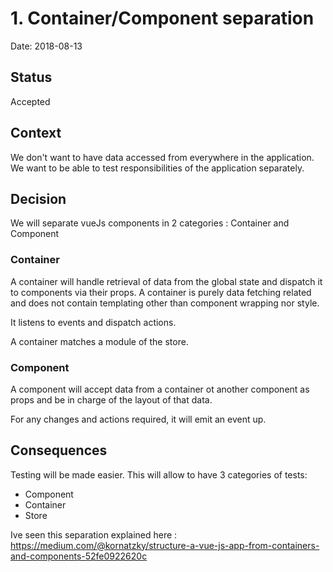 # 1. Container/Component separation

Date: 2018-08-13

## Status

Accepted

## Context

We don't want to have data accessed from everywhere in the application. We want to be able to test responsibilities of the application separately.

## Decision

We will separate vueJs components in 2 categories : Container and Component

### Container

A container will handle retrieval of data from the global state and dispatch it to components via their props. A container is purely data fetching related and does not contain templating other than component wrapping nor style.

It listens to events and dispatch actions.

A container matches a module of the store.

### Component

A component will accept data from a container ot another component as props and be in charge of the layout of that data.

For any changes and actions required, it will emit an event up.


## Consequences

Testing will be made easier. This will allow to have 3 categories of tests:
* Component
* Container
* Store

Ive seen this separation explained here : https://medium.com/@kornatzky/structure-a-vue-js-app-from-containers-and-components-52fe0922620c

